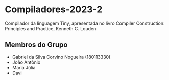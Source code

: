 # Compiladores-2023-2

Compilador da linguagem Tiny, apresentada no livro Compiler Construction: Principles and Practice, Kenneth C. Louden 

## Membros do Grupo
- Gabriel da Silva Corvino Nogueira (180113330)
- João Antônio
- Maria Júlia
- Davi 

